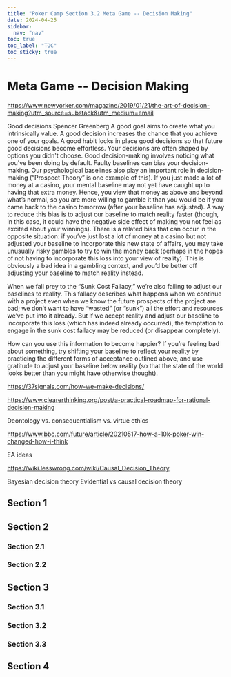 ```yaml
---
title: "Poker Camp Section 3.2 Meta Game -- Decision Making"
date: 2024-04-25
sidebar:
  nav: "nav"
toc: true
toc_label: "TOC"
toc_sticky: true
---
```


# Meta Game -- Decision Making
https://www.newyorker.com/magazine/2019/01/21/the-art-of-decision-making?utm_source=substack&utm_medium=email 

Good decisions Spencer Greenberg
A good goal aims to create what you intrinsically value.
A good decision increases the chance that you achieve one of your goals.
A good habit locks in place good decisions so that future good decisions become effortless.
Your decisions are often shaped by options you didn't choose. 
Good decision-making involves noticing what you've been doing by default.
Faulty baselines can bias your decision-making.
Our psychological baselines also play an important role in decision-making (“Prospect Theory” is one example of this). If you just made a lot of money at a casino, your mental baseline may not yet have caught up to having that extra money. Hence, you view that money as above and beyond what’s normal, so you are more willing to gamble it than you would be if you came back to the casino tomorrow (after your baseline has adjusted). A way to reduce this bias is to adjust our baseline to match reality faster (though, in this case, it could have the negative side effect of making you not feel as excited about your winnings). 
There is a related bias that can occur in the opposite situation: if you’ve just lost a lot of money at a casino but not adjusted your baseline to incorporate this new state of affairs, you may take unusually risky gambles to try to win the money back (perhaps in the hopes of not having to incorporate this loss into your view of reality). This is obviously a bad idea in a gambling context, and you’d be better off adjusting your baseline to match reality instead. 


When we fall prey to the “Sunk Cost Fallacy,” we’re also failing to adjust our baselines to reality. This fallacy describes what happens when we continue with a project even when we know the future prospects of the project are bad; we don’t want to have “wasted” (or “sunk”) all the effort and resources we’ve put into it already. But if we accept reality and adjust our baseline to incorporate this loss (which has indeed already occurred), the temptation to engage in the sunk cost fallacy may be reduced (or disappear completely).


How can you use this information to become happier?
If you’re feeling bad about something, try shifting your baseline to reflect your reality by practicing the different forms of acceptance outlined above, and use gratitude to adjust your baseline below reality (so that the state of the world looks better than you might have otherwise thought). 


https://37signals.com/how-we-make-decisions/ 


https://www.clearerthinking.org/post/a-practical-roadmap-for-rational-decision-making 

Deontology vs. consequentialism vs. virtue ethics

https://www.bbc.com/future/article/20210517-how-a-10k-poker-win-changed-how-i-think  

EA ideas

https://wiki.lesswrong.com/wiki/Causal_Decision_Theory

Bayesian decision theory 
Evidential vs causal decision theory

## Section 1

## Section 2
### Section 2.1
### Section 2.2


## Section 3
### Section 3.1
### Section 3.2
### Section 3.3

## Section 4
